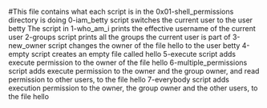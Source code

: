 #This file contains what each script is in the 0x01-shell_permissions directory is doing
0-iam_betty script switches the current user to the user betty 
The script in 1-who_am_i prints the effective username of the current user
2-groups script prints all the groups the current user is part of
3-new_owner script changes the owner of the file hello to the user betty
4-empty script creates an empty file called hello
5-execute script adds execute permission to the owner of the file hello
6-multiple_permissions script adds execute permission to the owner and the group owner, and read permission to other users, to the file hello
7-everybody script adds execution permission to the owner, the group owner and the other users, to the file hello
